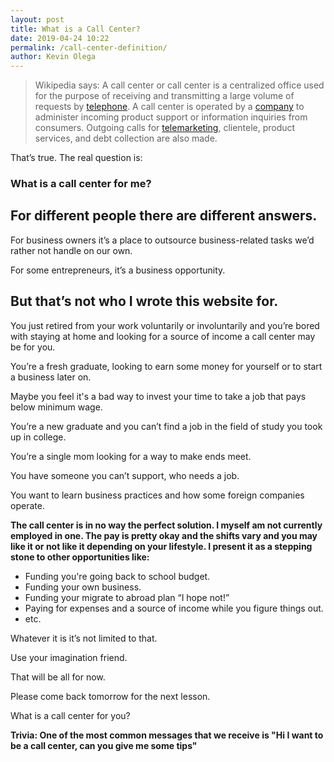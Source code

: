 ```yaml
--- 
layout: post 
title: What is a Call Center?
date: 2019-04-24 10:22
permalink: /call-center-definition/ 
author: Kevin Olega 
--- 
```

> Wikipedia says: A call center or call center is a centralized office used for the purpose of receiving and transmitting a large volume of requests by [telephone](http://en.wikipedia.org/wiki/Telephone). A call center is operated by a [company](http://en.wikipedia.org/wiki/Company) to administer incoming product support or information inquiries from consumers. Outgoing calls for [telemarketing](http://en.wikipedia.org/wiki/Telemarketing), clientele, product services, and debt collection are also made.

That’s true. The real question is:

### What is a call center for me?

## For different people there are different answers.

For business owners it’s a place to outsource business-related tasks we’d rather not handle on our own.

For some entrepreneurs, it’s a business opportunity.

## But that’s not who I wrote this website for.

You just retired from your work voluntarily or involuntarily and you’re bored with staying at home and looking for a source of income a call center may be for you.

You’re a fresh graduate, looking to earn some money for yourself or to start a business later on. 

Maybe you feel it's a bad way to invest your time to take a job that pays below minimum wage.

You’re a new graduate and you can’t find a job in the field of study you took up in college.

You’re a single mom looking for a way to make ends meet.

You have someone you can’t support, who needs a job.

You want to learn business practices and how some foreign companies operate.

**The call center is in no way the perfect solution. I myself am not currently employed in one. The pay is pretty okay and the shifts vary and you may like it or not like it depending on your lifestyle. I present it as a stepping stone to other opportunities like:**

- Funding you're going back to school budget.
- Funding your own business.
- Funding your migrate to abroad plan “I hope not!”
- Paying for expenses and a source of income while you figure things out.
- etc.

Whatever it is it’s not limited to that. 

Use your imagination friend. 

That will be all for now.

Please come back tomorrow for the next lesson.

What is a call center for you? 

**Trivia: One of the most common messages that we receive is "Hi I want to be a call center, can you give me some tips"**
